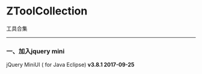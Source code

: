 # ZToolCollection
工具合集

<hr style="color: red" />
<h3>一、加入jquery mini</h3>
jQuery MiniUI ( for Java Eclipse) <b>v3.8.1	2017-09-25</b>